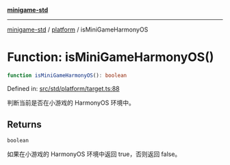 [**minigame-std**](../../../README.md)

***

[minigame-std](../../../README.md) / [platform](../README.md) / isMiniGameHarmonyOS

# Function: isMiniGameHarmonyOS()

```ts
function isMiniGameHarmonyOS(): boolean
```

Defined in: [src/std/platform/target.ts:88](https://github.com/JiangJie/minigame-std/blob/8c5db4b9c3dabb4d0435a493922f29b60a730f0d/src/std/platform/target.ts#L88)

判断当前是否在小游戏的 HarmonyOS 环境中。

## Returns

`boolean`

如果在小游戏的 HarmonyOS 环境中返回 true，否则返回 false。
